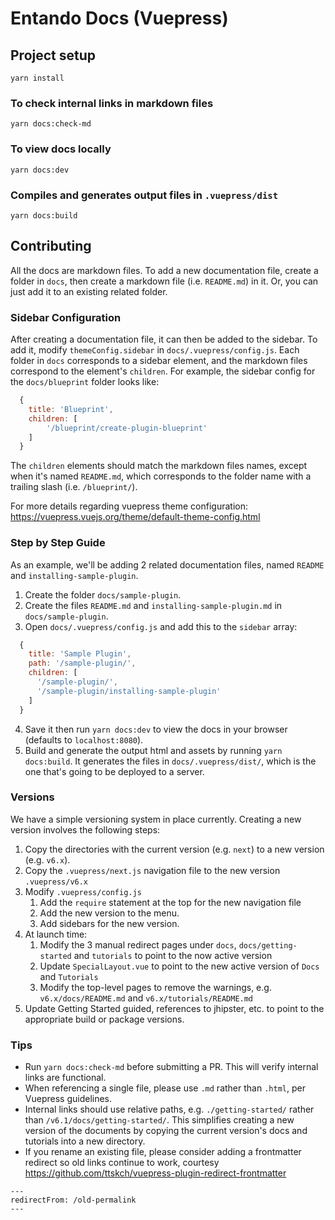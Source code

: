 # Entando Docs (Vuepress)

## Project setup
```
yarn install
```

### To check internal links in markdown files
```
yarn docs:check-md
```

### To view docs locally
```
yarn docs:dev
```

### Compiles and generates output files in `.vuepress/dist`
```
yarn docs:build
```

## Contributing
All the docs are markdown files. To add a new documentation file, create a folder in `docs`, then create a markdown file (i.e. `README.md`) in it. Or, you can just add it to an existing related folder.

### Sidebar Configuration
After creating a documentation file, it can then be added to the sidebar. To add it, modify `themeConfig.sidebar` in `docs/.vuepress/config.js`. Each folder in `docs` corresponds to a sidebar element, and the markdown files correspond to the element's `children`. For example, the sidebar config for the `docs/blueprint` folder looks like:

```js
  {
    title: 'Blueprint',
    children: [
        '/blueprint/create-plugin-blueprint'
    ]
  }
```

The `children` elements should match the markdown files names, except when it's named `README.md`, which corresponds to the folder name with a trailing slash (i.e. `/blueprint/`).

For more details regarding vuepress theme configuration: https://vuepress.vuejs.org/theme/default-theme-config.html

### Step by Step Guide
As an example, we'll be adding 2 related documentation files, named `README` and `installing-sample-plugin`.

1. Create the folder `docs/sample-plugin`.
2. Create the files `README.md` and `installing-sample-plugin.md` in `docs/sample-plugin`.
3. Open `docs/.vuepress/config.js` and add this to the `sidebar` array:
```js
  {
    title: 'Sample Plugin',
    path: '/sample-plugin/',
    children: [
      '/sample-plugin/',
      '/sample-plugin/installing-sample-plugin'
    ]
  }
```
4. Save it then run `yarn docs:dev` to view the docs in your browser (defaults to `localhost:8080`).
5. Build and generate the output html and assets by running `yarn docs:build`. It generates the files in `docs/.vuepress/dist/`, which is the one that's going to be deployed to a server.

### Versions
We have a simple versioning system in place currently. Creating a new version involves the following steps:
1. Copy the directories with the current version (e.g. `next`) to a new version (e.g. `v6.x`).
2. Copy the `.vuepress/next.js` navigation file to the new version `.vuepress/v6.x`
3. Modify `.vuepress/config.js` 
   1. Add the `require` statement at the top for the new navigation file
   2. Add the new version to the menu.
   3. Add sidebars for the new version.
4. At launch time:
   1. Modify the 3 manual redirect pages under `docs`, `docs/getting-started` and `tutorials` to point to the now active version
   2. Update `SpecialLayout.vue` to point to the new active version of `Docs` and `Tutorials`
   3. Modify the top-level pages to remove the warnings, e.g. `v6.x/docs/README.md` and `v6.x/tutorials/README.md`  
5. Update Getting Started guided, references to jhipster, etc. to point to the appropriate build or package versions.

### Tips
* Run `yarn docs:check-md` before submitting a PR. This will verify internal links are functional.
* When referencing a single file, please use `.md` rather than `.html`, per Vuepress guidelines.
* Internal links should use relative paths, e.g. `./getting-started/` rather than 
`/v6.1/docs/getting-started/`. This simplifies creating a new version of the documents by 
copying the current version's docs and tutorials into a new directory.
* If you rename an existing file, please consider adding a frontmatter redirect so old links continue to work, courtesy <https://github.com/ttskch/vuepress-plugin-redirect-frontmatter>

```
---
redirectFrom: /old-permalink
---
``` 
